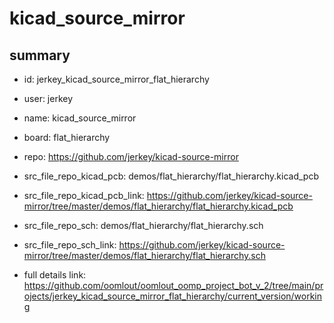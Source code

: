 # kicad_source_mirror
 
## summary 
* id: jerkey_kicad_source_mirror_flat_hierarchy
* user: jerkey
* name: kicad_source_mirror
* board: flat_hierarchy
* repo: https://github.com/jerkey/kicad-source-mirror
* src_file_repo_kicad_pcb: demos/flat_hierarchy/flat_hierarchy.kicad_pcb
* src_file_repo_kicad_pcb_link: https://github.com/jerkey/kicad-source-mirror/tree/master/demos/flat_hierarchy/flat_hierarchy.kicad_pcb


* src_file_repo_sch: demos/flat_hierarchy/flat_hierarchy.sch
* src_file_repo_sch_link: https://github.com/jerkey/kicad-source-mirror/tree/master/demos/flat_hierarchy/flat_hierarchy.sch
* full details link: https://github.com/oomlout/oomlout_oomp_project_bot_v_2/tree/main/projects/jerkey_kicad_source_mirror_flat_hierarchy/current_version/working  








